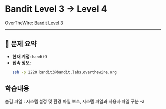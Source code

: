 # Bandit Level 3 → Level 4

OverTheWire: [Bandit Level 3](https://overthewire.org/wargames/bandit/level3.html)

---

## 🎯 문제 요약

- **현재 계정**: `bandit3`
- **접속 정보**:
  ```bash
  ssh -p 2220 bandit3@bandit.labs.overthewire.org
  ```
## 학습내용
숨김 파일 : 시스템 설정 및 환경 파일 보호, 시스템 파일과 사용자 파일 구분
-a
